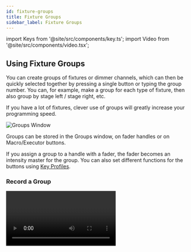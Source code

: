```yaml
---
id: fixture-groups
title: Fixture Groups
sidebar_label: Fixture Groups
---
```


import Keys from '@site/src/components/key.ts';
import Video from '@site/src/components/video.tsx';

Using Fixture Groups
--------------------

You can create groups of fixtures or dimmer channels, which can then be
quickly selected together by pressing a single button or typing the
group number. You can, for example, make a group for each type of
fixture, then also group by stage left / stage right, etc.

If you have a lot of fixtures, clever use of groups will greatly
increase your programming speed.

![Groups Window](/docs/images/Groups-Window.png)

Groups can be stored in the Groups window, on fader handles or on
Macro/Executor buttons.

If you assign a group to a handle with a fader, the fader becomes an
intensity master for the group. You can also set different functions for
the buttons using [Key Profiles](../system-settings/key-profiles.md).

### Record a Group

<Video videoId="E8QxOKT5TCA" title="Recording Groups" />

If the Groups window is not visible, you can show it by pressing <Keys.HardKey>Open/View</Keys.HardKey>, <Keys.HardKey>Group</Keys.HardKey> (above numeric keys).

1. Select the fixtures/dimmers you want in the group (the order in
which you select them will also be stored in the group).
2. Press <Keys.HardKey>Group</Keys.HardKey> (top right of the numeric keys) then <Keys.SoftKey>Record
Group</Keys.SoftKey>. You can also press <Keys.HardKey>Record</Keys.HardKey> then <Keys.HardKey>Group</Keys.HardKey>.
3. Use softkey A to enter a number for the group, or B <Keys.SoftKey>Provide a
legend</Keys.SoftKey> to set a legend.
4. Touch an empty button in the Groups window, or press the Select button
of a fader handle where you want to store the group, or 
press <Keys.SoftKey>Store</Keys.SoftKey> to store as a numbered group.
5. Press <Keys.HardKey>Clear</Keys.HardKey> then repeat from 1 to store other groups.

-   You can also press <Keys.HardKey>Avo</Keys.HardKey> and <Keys.HardKey>Group</Keys.HardKey> to go directly to the
    Record Group menu, or on the screen touch the button twice to use
    Quick Record - on the first touch the button will turn red with a
    +, on the second touch the group will be recorded.

![Quick Record](/docs/images/Quick-Record.png)

-   To select all the fixtures/dimmers in a group, just press the button
    for the group.

-   The order in which you originally selected the fixtures when
    creating the group is also stored. This takes effect when you use
    the last fixture - next fixture functions described in the [next section](../controlling-fixtures/fixture-groups.md#fixture-order-and-fixture-layout-in-groups), and when you use Shapes, Fan mode and Fixture Overlap
    functions. You can change this later, see the [next section](../controlling-fixtures/fixture-groups.md#fixture-order-and-fixture-layout-in-groups).

    You can override the selection order while recalling a group by
    holding down the group button and using the softkey options.

-   You can also recall a group by its number:

1. Press <Keys.HardKey>Group</Keys.HardKey>.
2. Type in the number of the group you want to recall.
3. Press <Keys.SoftKey>Recall Group</Keys.SoftKey>.

-   The <Keys.HardKey>Group</Keys.HardKey> button also gives you facilities on the softkeys to
    edit and delete groups.

-   You can use <Keys.HardKey>Select If</Keys.HardKey> to deselect a group of fixtures from a
    selection. This can be useful to select a subset of fixtures from a
    group. For example if you have a group for the outside edges of a
    5x5 matrix, and a group which selects odd and even pixels from the
    matrix, you can select the outside edge, then use <Keys.HardKey>Select If</Keys.HardKey> with
    the odd/even group to remove the alternate pixels round the edge.

### Deleting Fixtures from Groups

To remove fixtures from a group:

1. Press <Keys.HardKey>Group</Keys.HardKey>.
2. Press the button for the group you want to change. All fixtures
currently in the group will be selected.
3. Deselect the fixtures you want to remove from the group.
4. Press <Keys.HardKey>Exit</Keys.HardKey>.

The group will now only contain the fixtures which remained selected.

### Auto Groups

When patching multiple fixtures, the console automatically creates
groups for you. A fixture type group is created which contains all
fixtures of the same type (for example, <Keys.SoftKey>All Robe Pointe</Keys.SoftKey>). Another
group is created each time you patch a quantity of fixtures (for
example, <Keys.SoftKey>4 BB4</Keys.SoftKey>.) This function can be turned off using <Keys.SoftKey>Auto
Groups</Keys.SoftKey> in the User Settings.

-  "All" fixture type groups can't be deleted - when you press Delete
    the group will become unassigned and be moved to the Show Library.
    This is also the case if a group has been used in a pixel effect. 
    Titan shows a warning message. 

Fixture Order and Fixture Layout in Groups
------------------------------------------

Fixtures in a group are stored with a selection order, which is used
with Shapes, Fan, and Overlap. You can also store a 2D position layout
for fixtures, giving the actual physical location of fixtures for use
with Shapes or Pixel Mapper effects or when selecting fixtures using
patterns.

### Fixture Order

<Video videoId="2TqYjvGoGXQ" title="Fixture Order" />

To change the numerical fixture order:

1. Press <Keys.HardKey>Group</Keys.HardKey>.
2. Select the group you want to edit.
3. Press <Keys.SoftKey>Fixture Order</Keys.SoftKey>.

The fixtures in the group will be shown numbered in the fixtures window.

![Fixture Order](/docs/images/Fixture-Order.png)

To change the order, select <Keys.SoftKey>Auto Increment</Keys.SoftKey> to On, then select the
fixtures in the order you want. If you press a fixture twice, it will
show an X indicating that it is not part of the sequence.

### Fixture Layout

<Video videoId="9S5nQmVpPNs" title="Fixture Layout" />

To change the 2D fixture layout:

1. Press <Keys.HardKey>Group</Keys.HardKey>
2. Select the group you want to edit.
3. Press <Keys.SoftKey>Edit Layout</Keys.SoftKey>. The Layout Editor window will open.

Initially fixtures will be all in a row. You can reposition the fixtures
anywhere on the screen by dragging them. Or press a fixture to select
then use the wheels to move it around the grid. You can resize the grid
by dragging the bottom or right sides.

Multi-celled fixtures appear showing all the cells but when moved or
rotated, move as a block. Depending on the fixture personality,
sometimes the cells may not match the actual physical layout of the
cells on the fixture.

The <Keys.SoftKey>Arrange Fixtures</Keys.SoftKey> context command will automatically place the
fixtures in a rectangular block, you specify the number of rows (Height)
and columns (Width).

![Layout Editor](/docs/images/Layout-Editor.png)

-   The X-coordinate of the fixture layout is the same as the Fixture
    Order. Changing one will cause the other to change.

-   When setting the grid size, think about leaving space between
    fixtures to more accurately match the real world layout, and make
    sure you have enough cells in the grid for all the cells of the
    fixtures you need to fit in.

-   It is possible to accidentally overlay one fixture on another,
    making the bottom fixture hidden. To access overlaid fixtures, drag
    off the fixture which is hiding it, or select the hidden fixture and
    use the wheels to move it somewhere visible.

-   You can use the Fan button to evenly spread fixtures in the layout.

-   To move or rotate fixtures, select and drag, or use the wheels. You
    can click on the "up" and "down" areas in the wheel display to nudge
    the values up and down - 1 pixel for position and 45 degrees for
    rotate. If you press the @ button for the wheel, a window opens
    allowing you to type in the values numerically.

-   If you click the context menu button <Keys.SoftKey>Position and Angle</Keys.SoftKey> it will
    change to <Keys.SoftKey>Scale</Keys.SoftKey> which allows you to spread out or compress the
    cells in a multi-cell fixture. This is useful to get cells located
    correctly if you have some fixtures with large cell spacing and some
    with small spacing.


 ![Position](/docs/images/Position-2.png)


 ![Scale](/docs/images/Scale.png)


-   The Layout Editor is described in more detail with examples in the
    [Pixel Mapper section](../effects/pixel-mapper.md). There are also some features
    to help with [Synergy/Ai mapping](../synergy/operating-synergy.md#layout-editor-with-ai-server).

> You can temporarily randomize the fixture order when selecting fixtures using a group by holding down the group button and pressing <Keys.SoftKey>Random Order</Keys.SoftKey> which appears as a softkey option while the button is held.

